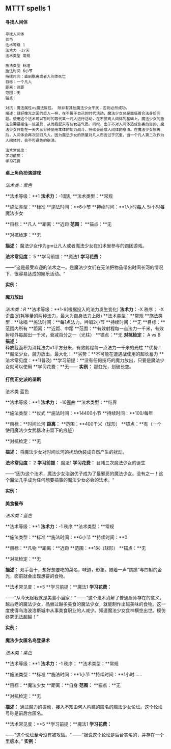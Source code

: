 ## MTTT spells 1





#### 寻找人间体
```text
寻找人间体
蓝色
法术等级 1
法术力 -2/天
法术类型 常规

施法类型 标准
施法时间 6小节
持续时间：直到脱离或者人间体死亡
目标：一个凡人
距离：远距
范围：无
锚点：

对抗：魔法属性vs魔法属性。 除非有其他魔法少女干扰，否则必然成功。
描述：就好像光之国的巨人一样，在不属于自己的时代活动，魔法少女总是面临着合法身份问题。使用这个法术可以暂时的取代某一凡人进行活动，在不脱离人间体的基础上，魔法少女的施法总需要接住一些道具，从而看起来有些女巫气质。同时，出于不对人间体造成伤害的目的，魔法少女只能在一天内三分钟使用本体的能力战斗，持续会造成人间体的崩溃。在魔法少女脱离后，人间体会再次回归凡人。因为魔法少女的质量对凡人而言过于沉重，当一个凡人第二次作为人间体时，会不可避免的崩溃。

法术常见度：
学习前提：
学习花费
```


#### 桌上角色扮演游戏

*法术类：紫色*

**法术等级：**1
**法术力：**-1混乱
**法术类型：**常规

**施法类型：**标准
**施法时间：**6小节
**持续时间：**1/小时每人 5/小时每魔法少女

**目标：**凡人
**距离：**近距
**范围：**
**锚点：**无

**对抗检定：**无

**描述：**
		魔法少女作为gm让凡人或者魔法少女在幻术里参与的跑团游戏。

**法术常见度：** 5
**学习前提：**魔法1
**学习花费：**

——”这是最受欢迎的法术之一。是魔法少女们在无法把物品带出时间长河的情况下，很容易达成的娱乐活动。“

**实例：**



####  魔力放出
*法术类：R*
**法术等级：**1-9(根据投入的法力发生变化)
**法术力：**-X 秩序； -X 歪曲(消耗等量的两种法力，最大为自身法力上限)
**法术类型：**常规
**施法类型：**咏唱
**施法时间：**每1点法力，吟唱2小节
**持续时间：**无
**目标：**范围内所有
**距离：**近距、中距
**范围：**有效射程每一点法力一千米，有效射程外每超出一千米，衰减百分之一（光柱）
**锚点：**无
**对抗检定：** A vs B
**描述：**		
释放截面积为消耗法力x1平方分米，有效射程每一点法力一千米的光柱
**优势：**魔法少女，魔力放出，最大化！
**劣势：**不可能在遭遇战使用的超长蓄力
**法术常见度：**1(普及)
**学习前提：**没有任何技巧的魔力放出，只要是魔法少女就可以使用
**学习花费：**无——
**实例：**
  那虹光，划破长空。





#### 打倒正史派的垄断

法术类 蓝色

**法术等级：**1
**法术力：** -10歪曲
**法术类型：**结界

**施法类型：**仪式
**施法时间：**14400小节
**持续时间：**100/每年

**目标：**时间长河
**距离：**
**范围：**400千米（球形）
**锚点：**有（一个使用魔法少女武器攻击留下的痕迹）

**对抗检定：**无

**描述：**
		将魔法少女对时间长河的扰动伪装成自然产生的扰动。

**法术常见度：** 2
**学习前提：** 魔法1
**学习花费：** 目睹三次魔法少女的诞生

——”因为这个法术，魔法少女泡泡优子成为了最邪恶的魔法少女。没有之一！这个魔法几乎成为任何想要搞事的魔法少女必会的法术。“

**实例：**




#### 美食餐布

*法术类：蓝色*

**法术等级：**1
**法术力：**-1 秩序
**法术类型：**常规

**施法类型：**标准
**施法时间：**6小节
**持续时间：**0

**目标：**凡物
**距离：**近距
**范围：**1米（球形）
**锚点：**无

**对抗检定：**无

**描述：**
		双手合十，想好想要吃的菜名，味道，形象。随着一声“蹡蹡”与四射的金光，面前就会出现想要的食物。

**法术常见度：**5
**学习前提：**魔法1
**学习花费：**

——”从今天起我就是美食小当家！“
——“这个法术消解了普通厨师存在的意义，越古老的魔法少女，品尝过越多美食的魔法少女，就能制作出越美味的食物。这一度使得乌洛波洛斯城中从事美食职业的人减少。知道魔法少女食神横空出世。模仿终究无法超越！”

**实例：**




#### 魔法少女匿名岛登录术

*法术类：紫色*

**法术等级：**1
**法术力：**-1 秩序；
**法术类型：**常规

**施法类型：**标准
**施法时间：**1小节
**持续时间：**1小时……

**目标：**魔法少女
**距离：**自身
**范围：**
**锚点：**无

**对抗检定：**无

**描述：**
		通过魔力的振动，接入不知由何人构建的匿名的魔法少女论坛。这个论坛号称是前后台匿名。

**法术常见度：**5
**学习前提：**魔法1
**学习花费：**

——”这个论坛至今没有被攻破。“
——“据说这个论坛是后台实名的，并存在一个里版本。”
**实例：**